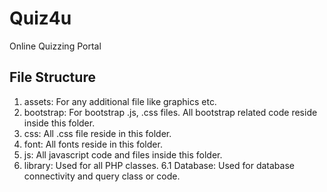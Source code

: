 Quiz4u
======

Online Quizzing Portal

File Structure
--------------

1. assets: For any additional file like graphics etc.
2. bootstrap: For bootstrap .js, .css files. All 
   bootstrap related code reside inside this folder.
3. css: All .css file reside in this folder.
4. font: All fonts reside in this folder.
5. js: All javascript code and files inside this 
   folder.
6. library: Used for all PHP classes.
	6.1 Database: Used for database connectivity and query class or code.

